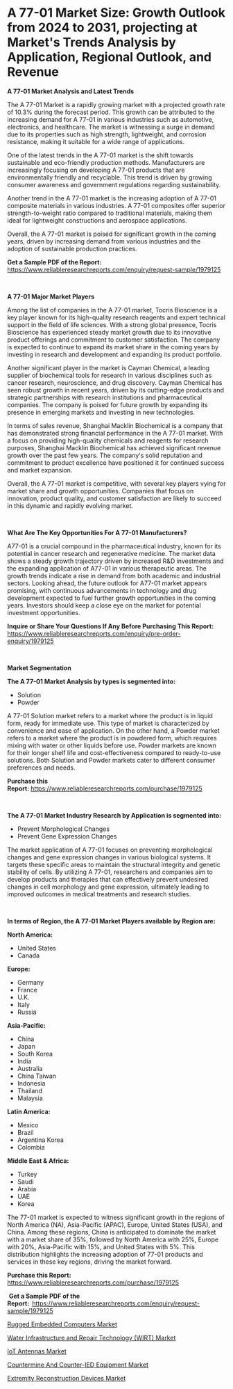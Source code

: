 <p><h1>A 77-01 Market Size: Growth Outlook from 2024 to 2031, projecting at Market's Trends Analysis by Application, Regional Outlook, and Revenue</h1></p><p><strong>A 77-01 Market Analysis and Latest Trends</strong></p>
<p><p>The A 77-01 Market is a rapidly growing market with a projected growth rate of 10.3% during the forecast period. This growth can be attributed to the increasing demand for A 77-01 in various industries such as automotive, electronics, and healthcare. The market is witnessing a surge in demand due to its properties such as high strength, lightweight, and corrosion resistance, making it suitable for a wide range of applications.</p><p>One of the latest trends in the A 77-01 market is the shift towards sustainable and eco-friendly production methods. Manufacturers are increasingly focusing on developing A 77-01 products that are environmentally friendly and recyclable. This trend is driven by growing consumer awareness and government regulations regarding sustainability.</p><p>Another trend in the A 77-01 market is the increasing adoption of A 77-01 composite materials in various industries. A 77-01 composites offer superior strength-to-weight ratio compared to traditional materials, making them ideal for lightweight constructions and aerospace applications.</p><p>Overall, the A 77-01 market is poised for significant growth in the coming years, driven by increasing demand from various industries and the adoption of sustainable production practices.</p></p>
<p><strong>Get a Sample PDF of the Report:&nbsp;</strong> <a href="https://www.reliableresearchreports.com/enquiry/request-sample/1979125">https://www.reliableresearchreports.com/enquiry/request-sample/1979125</a></p>
<p>&nbsp;</p>
<p><strong>A 77-01 Major Market Players</strong></p>
<p><p>Among the list of companies in the A 77-01 market, Tocris Bioscience is a key player known for its high-quality research reagents and expert technical support in the field of life sciences. With a strong global presence, Tocris Bioscience has experienced steady market growth due to its innovative product offerings and commitment to customer satisfaction. The company is expected to continue to expand its market share in the coming years by investing in research and development and expanding its product portfolio.</p><p>Another significant player in the market is Cayman Chemical, a leading supplier of biochemical tools for research in various disciplines such as cancer research, neuroscience, and drug discovery. Cayman Chemical has seen robust growth in recent years, driven by its cutting-edge products and strategic partnerships with research institutions and pharmaceutical companies. The company is poised for future growth by expanding its presence in emerging markets and investing in new technologies.</p><p>In terms of sales revenue, Shanghai Macklin Biochemical is a company that has demonstrated strong financial performance in the A 77-01 market. With a focus on providing high-quality chemicals and reagents for research purposes, Shanghai Macklin Biochemical has achieved significant revenue growth over the past few years. The company's solid reputation and commitment to product excellence have positioned it for continued success and market expansion.</p><p>Overall, the A 77-01 market is competitive, with several key players vying for market share and growth opportunities. Companies that focus on innovation, product quality, and customer satisfaction are likely to succeed in this dynamic and rapidly evolving market.</p></p>
<p>&nbsp;</p>
<p><strong>What Are The Key Opportunities For A 77-01 Manufacturers?</strong></p>
<p><p>A77-01 is a crucial compound in the pharmaceutical industry, known for its potential in cancer research and regenerative medicine. The market data shows a steady growth trajectory driven by increased R&D investments and the expanding application of A77-01 in various therapeutic areas. The growth trends indicate a rise in demand from both academic and industrial sectors. Looking ahead, the future outlook for A77-01 market appears promising, with continuous advancements in technology and drug development expected to fuel further growth opportunities in the coming years. Investors should keep a close eye on the market for potential investment opportunities.</p></p>
<p><strong>Inquire or Share Your Questions If Any Before Purchasing This Report:</strong> <a href="https://www.reliableresearchreports.com/enquiry/pre-order-enquiry/1979125">https://www.reliableresearchreports.com/enquiry/pre-order-enquiry/1979125</a></p>
<p>&nbsp;</p>
<p><strong>Market Segmentation</strong></p>
<p><strong>The A 77-01 Market Analysis by types is segmented into:</strong></p>
<p><ul><li>Solution</li><li>Powder</li></ul></p>
<p><p>A 77-01 Solution market refers to a market where the product is in liquid form, ready for immediate use. This type of market is characterized by convenience and ease of application. On the other hand, a Powder market refers to a market where the product is in powdered form, which requires mixing with water or other liquids before use. Powder markets are known for their longer shelf life and cost-effectiveness compared to ready-to-use solutions. Both Solution and Powder markets cater to different consumer preferences and needs.</p></p>
<p><strong>Purchase this Report:&nbsp;</strong><a href="https://www.reliableresearchreports.com/purchase/1979125">https://www.reliableresearchreports.com/purchase/1979125</a></p>
<p>&nbsp;</p>
<p><strong>The A 77-01 Market Industry Research by Application is segmented into:</strong></p>
<p><ul><li>Prevent Morphological Changes</li><li>Prevent Gene Expression Changes</li></ul></p>
<p><p>The market application of A 77-01 focuses on preventing morphological changes and gene expression changes in various biological systems. It targets these specific areas to maintain the structural integrity and genetic stability of cells. By utilizing A 77-01, researchers and companies aim to develop products and therapies that can effectively prevent undesired changes in cell morphology and gene expression, ultimately leading to improved outcomes in medical treatments and research studies.</p></p>
<p>&nbsp;</p>
<p><strong>In terms of Region, the A 77-01 Market Players available by Region are:</strong></p>
<p>
    <p> <strong> North America: </strong>
        <ul>
            <li>United States</li>
            <li>Canada</li>
        </ul>
        </p> 
    <p> <strong> Europe: </strong>
        <ul>
            <li>Germany</li>
            <li>France</li>
            <li>U.K.</li>
            <li>Italy</li>
            <li>Russia</li>
        </ul>
        </p> 
    <p> <strong> Asia-Pacific: </strong>
        <ul>
            <li>China</li>
            <li>Japan</li>
            <li>South Korea</li>
            <li>India</li>
            <li>Australia</li>
            <li>China Taiwan</li>
            <li>Indonesia</li>
            <li>Thailand</li>
            <li>Malaysia</li>
        </ul>
        </p> 
    <p> <strong> Latin America: </strong>
        <ul>
            <li>Mexico</li>
            <li>Brazil</li>
            <li>Argentina Korea</li>
            <li>Colombia</li>
        </ul>
        </p> 
    <p> <strong> Middle East & Africa: </strong>
        <ul>
            <li>Turkey</li>
            <li>Saudi</li>
            <li>Arabia</li>
            <li>UAE</li>
            <li>Korea</li>
        </ul>
    </p>
    </p>
<p><p>The 77-01 market is expected to witness significant growth in the regions of North America (NA), Asia-Pacific (APAC), Europe, United States (USA), and China. Among these regions, China is anticipated to dominate the market with a market share of 35%, followed by North America with 25%, Europe with 20%, Asia-Pacific with 15%, and United States with 5%. This distribution highlights the increasing adoption of 77-01 products and services in these key regions, driving the market forward.</p></p>
<p><strong>Purchase this Report: </strong><a href="https://www.reliableresearchreports.com/purchase/1979125">https://www.reliableresearchreports.com/purchase/1979125</a></p>
<p>&nbsp;<strong>Get a Sample PDF of the Report:&nbsp;&nbsp;</strong><a href="https://www.reliableresearchreports.com/enquiry/request-sample/1979125">https://www.reliableresearchreports.com/enquiry/request-sample/1979125</a></p>
<p><strong></strong></p>
<p><p><a href="https://view.publitas.com/reportprime-1/rugged-embedded-computers-market-a-comprehensive-report-of-its-market-share-growth-trends-2024-2031/">Rugged Embedded Computers Market</a></p><p><a href="https://gamy-alyssum-396.notion.site/Water-Infrastructure-and-Repair-Technology-WIRT-Market-Centers-on-Aspects-such-as-Market-Growth-M-6477c0d0d88e42fdbc16cc01f56b2c91">Water Infrastructure and Repair Technology (WIRT) Market</a></p><p><a href="https://view.publitas.com/reportprime-1/iot-antennas-market-share-market-new-trends-analysis-report-by-type-by-application-by-end-use-by-region-and-segment-forecasts-2024-2031/">IoT Antennas Market</a></p><p><a href="https://natural-crush-b99.notion.site/Countermine-And-Counter-IED-Equipment-Market-Challenges-Opportunities-and-Growth-Drivers-and-Majo-b36870acb84247f4b760846848c95244">Countermine And Counter-IED Equipment Market</a></p><p><a href="https://boundless-drawbridge-702.notion.site/Extremity-Reconstruction-Devices-Market-Centers-on-Aspects-such-as-Market-Growth-Market-Share-Mark-08a180d74dc5470390d6c678c2fe3bd1">Extremity Reconstruction Devices Market</a></p></p>
